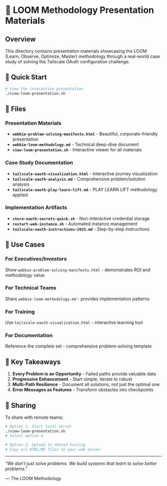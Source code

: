 # 🎨 LOOM Methodology Presentation Materials

## Overview

This directory contains presentation materials showcasing the LOOM (Learn, Observe, Optimize, Master) methodology through a real-world case study of solving the Tailscale OAuth configuration challenge.

## 🚀 Quick Start

```bash
# View the interactive presentation
./view-loom-presentation.sh
```

## 📁 Files

### Presentation Materials
- **`webbie-problem-solving-manifesto.html`** - Beautiful, corporate-friendly presentation
- **`webbie-loom-methodology.md`** - Technical deep-dive document
- **`view-loom-presentation.sh`** - Interactive viewer for all materials

### Case Study Documentation
- **`tailscale-oauth-visualization.html`** - Interactive journey visualization
- **`tailscale-oauth-analysis.md`** - Comprehensive problem/solution analysis
- **`tailscale-oauth-play-learn-lift.md`** - PLAY LEARN LIFT methodology applied

### Implementation Artifacts
- **`store-oauth-secrets-quick.sh`** - Non-interactive credential storage
- **`restart-web-instance.sh`** - Automated instance management
- **`tailscale-oauth-instructions-2025.md`** - Step-by-step instructions

## 🎯 Use Cases

### For Executives/Investors
Show `webbie-problem-solving-manifesto.html` - demonstrates ROI and methodology value

### For Technical Teams  
Share `webbie-loom-methodology.md` - provides implementation patterns

### For Training
Use `tailscale-oauth-visualization.html` - interactive learning tool

### For Documentation
Reference the complete set - comprehensive problem-solving template

## 🌟 Key Takeaways

1. **Every Problem is an Opportunity** - Failed paths provide valuable data
2. **Progressive Enhancement** - Start simple, iterate to robust
3. **Multi-Path Resilience** - Document all solutions, not just the optimal one
4. **Error Messages as Features** - Transform obstacles into checkpoints

## 🔗 Sharing

To share with remote teams:
```bash
# Option 1: Start local server
./view-loom-presentation.sh
# Select option 4

# Option 2: Upload to shared hosting
# Copy all HTML/MD files to your web server
```

---

*"We don't just solve problems. We build systems that learn to solve better problems."*

— The LOOM Methodology 